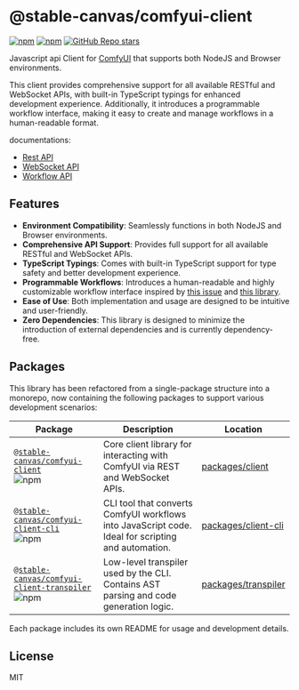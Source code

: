 # @stable-canvas/comfyui-client

[![npm](https://img.shields.io/npm/v/@stable-canvas/comfyui-client)](https://www.npmjs.com/package/@stable-canvas/comfyui-client)
[![npm](https://img.shields.io/npm/dw/@stable-canvas/comfyui-client)](https://www.npmjs.com/package/@stable-canvas/comfyui-client)
[![GitHub Repo stars](https://img.shields.io/github/stars/StableCanvas/comfyui-client)](https://github.com/StableCanvas/comfyui-client)

Javascript api Client for [ComfyUI](https://github.com/comfyanonymous/ComfyUI) that supports both NodeJS and Browser environments.

This client provides comprehensive support for all available RESTful and WebSocket APIs, with built-in TypeScript typings for enhanced development experience. Additionally, it introduces a programmable workflow interface, making it easy to create and manage workflows in a human-readable format.

documentations:

- [Rest API](https://stablecanvas.github.io/comfyui-client/classes/Client.html)
- [WebSocket API](https://stablecanvas.github.io/comfyui-client/classes/WsClient.html)
- [Workflow API](https://stablecanvas.github.io/comfyui-client/classes/Workflow.html)

## Features

- **Environment Compatibility**: Seamlessly functions in both NodeJS and Browser environments.
- **Comprehensive API Support**: Provides full support for all available RESTful and WebSocket APIs.
- **TypeScript Typings**: Comes with built-in TypeScript support for type safety and better development experience.
- **Programmable Workflows**: Introduces a human-readable and highly customizable workflow interface inspired by [this issue](https://github.com/comfyanonymous/ComfyUI/issues/612) and [this library](https://github.com/Chaoses-Ib/ComfyScript).
- **Ease of Use**: Both implementation and usage are designed to be intuitive and user-friendly.
- **Zero Dependencies**: This library is designed to minimize the introduction of external dependencies and is currently dependency-free.

## Packages

This library has been refactored from a single-package structure into a monorepo, now containing the following packages to support various development scenarios:

| Package                                                                                                                                                                                                 | Description                                                                                        | Location                                                                                            |
| ------------------------------------------------------------------------------------------------------------------------------------------------------------------------------------------------------- | -------------------------------------------------------------------------------------------------- | --------------------------------------------------------------------------------------------------- |
| [`@stable-canvas/comfyui-client`](https://www.npmjs.com/package/@stable-canvas/comfyui-client) <br> ![npm](https://img.shields.io/npm/v/@stable-canvas/comfyui-client)                                  | Core client library for interacting with ComfyUI via REST and WebSocket APIs.                      | [packages/client](https://github.com/StableCanvas/comfyui-client/tree/main/packages/client)         |
| [`@stable-canvas/comfyui-client-cli`](https://www.npmjs.com/package/@stable-canvas/comfyui-client-cli) <br> ![npm](https://img.shields.io/npm/v/@stable-canvas/comfyui-client-cli)                      | CLI tool that converts ComfyUI workflows into JavaScript code. Ideal for scripting and automation. | [packages/client-cli](https://github.com/StableCanvas/comfyui-client/tree/main/packages/client-cli) |
| [`@stable-canvas/comfyui-client-transpiler`](https://www.npmjs.com/package/@stable-canvas/comfyui-client-transpiler) <br> ![npm](https://img.shields.io/npm/v/@stable-canvas/comfyui-client-transpiler) | Low-level transpiler used by the CLI. Contains AST parsing and code generation logic.              | [packages/transpiler](https://github.com/StableCanvas/comfyui-client/tree/main/packages/transpiler) |

Each package includes its own README for usage and development details.

## License

MIT
